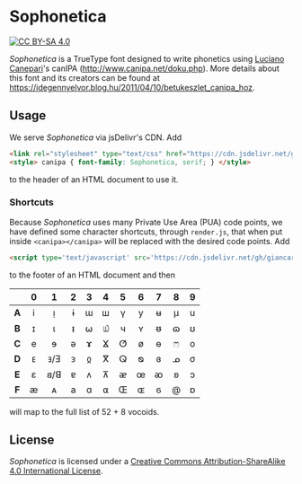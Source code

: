 # Sophonetica

[![CC BY-SA 4.0][cc-by-sa-shield]][cc-by-sa]

_Sophonetica_ is a TrueType font designed to write phonetics using [Luciano Canepari](https://en.wikipedia.org/wiki/Luciano_Canepari)'s canIPA (http://www.canipa.net/doku.php). More details about this font and its creators can be found at https://idegennyelvor.blog.hu/2011/04/10/betukeszlet_canipa_hoz.

## Usage

We serve _Sophonetica_ via jsDelivr's CDN. Add

```html
<link rel="stylesheet" type="text/css" href="https://cdn.jsdelivr.net/gh/giancarloantonucci/sophonetica/font.css">
<style> canipa { font-family: Sophonetica, serif; } </style>
```

to the header of an HTML document to use it.

### Shortcuts

Because _Sophonetica_ uses many Private Use Area (PUA) code points, we have defined some character shortcuts, through `render.js`, that when put inside `<canipa></canipa>` will be replaced with the desired code points. Add

```html
<script type='text/javascript' src='https://cdn.jsdelivr.net/gh/giancarloantonucci/sophonetica/render.js'></script>
```

to the footer of an HTML document and then

|     |  0  |  1  |  2  |  3  |  4  |  5  |  6  |  7  |  8  |  9  |
|:---:|:---:|:---:|:---:|:---:|:---:|:---:|:---:|:---:|:---:|:---:|
|**A**|  i  |  ᴉ  |  ɨ  |  ɯ  |  ш  |  ү  |  y  |  ʉ  |  μ  |  u  |
|**B**|  ɪ  |  ι  |  ᵻ  |  ⍵  |  ௰  |  ч  |  ʏ  |  ᵿ  |  ɷ  |  ʊ  |
|**C**|  e  |  ɘ  |  ə  |  ɤ  |  ⴴ  |  ⵚ  |  ø  |  ɵ  |  ෆ  |  o  |
|**D**|  ᴇ  | ⱻ/Ǝ |  ᴈ  |  ჲ  |  ⴳ  |  ⵕ  |  ᴓ  |  ɞ  |  ᓄ  |  σ  |
|**E**|  ɛ  | 𐐺/ꓭ |  ɐ  |  ᴧ  |  ⊼  |  ᴂ  |  œ  |  ᴔ  |  ʚ  |  ɔ  |
|**F**|  æ  |  ᴀ  |  a  |  ɑ  |  ⍺  |  Œ  |  ɶ  |  ϭ  |  @  |  ɒ  |

will map to the full list of 52 + 8 vocoids.

[cc-by-sa]: http://creativecommons.org/licenses/by-sa/4.0/
[cc-by-sa-shield]: https://img.shields.io/badge/License-CC%20BY--SA%204.0-lightgrey.svg

## License

_Sophonetica_ is licensed under a [Creative Commons Attribution-ShareAlike 4.0 International License][cc-by-sa].
